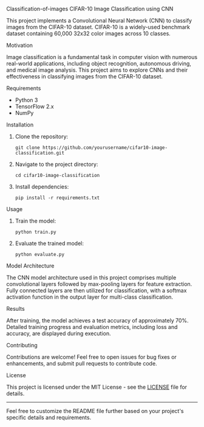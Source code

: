  Classification-of-images
 CIFAR-10 Image Classification using CNN

This project implements a Convolutional Neural Network (CNN) to classify images from the CIFAR-10 dataset. CIFAR-10 is a widely-used benchmark dataset containing 60,000 32x32 color images across 10 classes.

 Motivation

Image classification is a fundamental task in computer vision with numerous real-world applications, including object recognition, autonomous driving, and medical image analysis. This project aims to explore CNNs and their effectiveness in classifying images from the CIFAR-10 dataset.

 Requirements

- Python 3
- TensorFlow 2.x
- NumPy

 Installation

1. Clone the repository:

   ```
   git clone https://github.com/yourusername/cifar10-image-classification.git
   ```

2. Navigate to the project directory:

   ```
   cd cifar10-image-classification
   ```

3. Install dependencies:

   ```
   pip install -r requirements.txt
   ```

Usage

1. Train the model:

   ```
   python train.py
   ```

2. Evaluate the trained model:

   ```
   python evaluate.py
   ```

 Model Architecture

The CNN model architecture used in this project comprises multiple convolutional layers followed by max-pooling layers for feature extraction. Fully connected layers are then utilized for classification, with a softmax activation function in the output layer for multi-class classification.

 Results

After training, the model achieves a test accuracy of approximately 70%. Detailed training progress and evaluation metrics, including loss and accuracy, are displayed during execution.

 Contributing

Contributions are welcome! Feel free to open issues for bug fixes or enhancements, and submit pull requests to contribute code.

 License

This project is licensed under the MIT License - see the [LICENSE](LICENSE) file for details.

---

Feel free to customize the README file further based on your project's specific details and requirements.
